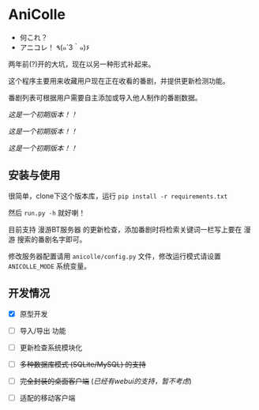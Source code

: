 # AniColle

- 何これ？
- アニコレ！ ٩(๑´3｀๑)۶

两年前(?)开的大坑，现在以另一种形式补起来。

这个程序主要用来收藏用户现在正在收看的番剧，并提供更新检测功能。

番剧列表可根据用户需要自主添加或导入他人制作的番剧数据。

*这是一个初期版本！！*

*这是一个初期版本！！*

*这是一个初期版本！！*

## 安装与使用

很简单，clone下这个版本库，运行 `pip install -r requirements.txt`

然后 `run.py -h` 就好喇！

目前支持 漫游BT服务器 的更新检查，添加番剧时将检索关键词一栏写上要在 漫游 搜索的番剧名字即可。

修改服务器配置请用 `anicolle/config.py` 文件，修改运行模式请设置 `ANICOLLE_MODE` 系统变量。

## 开发情况

- [x] 原型开发

- [ ] 导入/导出 功能

- [ ] 更新检查系统模块化

- [ ] ~~多种数据库模式 (SQLite/MySQL) 的支持~~

- [ ] ~~完全封装的桌面客户端~~ (*已经有webui的支持，暂不考虑*)

- [ ] 适配的移动客户端

